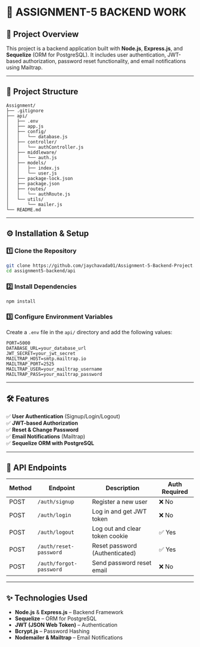 # 🚀 ASSIGNMENT-5 BACKEND WORK

## 📌 Project Overview
This project is a backend application built with **Node.js**, **Express.js**, and **Sequelize** (ORM for PostgreSQL). It includes user authentication, JWT-based authorization, password reset functionality, and email notifications using Mailtrap.

---

## 📂 Project Structure
```
Assignment/
├── .gitignore
├── api/
│   ├── .env
│   ├── app.js
│   ├── config/
│   │   └── database.js
│   ├── controller/
│   │   └── authController.js
│   ├── middleware/
│   │   └── auth.js
│   ├── models/
│   │   ├── index.js
│   │   └── user.js
│   ├── package-lock.json
│   ├── package.json
│   ├── routes/
│   │   └── authRoute.js
│   └── utils/
│       └── mailer.js
└── README.md
```

---

## ⚙️ Installation & Setup
### 1️⃣ Clone the Repository
```sh
git clone https://github.com/jaychavada01/Assignment-5-Backend-Project.git
cd assignment5-backend/api
```

### 2️⃣ Install Dependencies
```sh
npm install
```

### 3️⃣ Configure Environment Variables
Create a `.env` file in the `api/` directory and add the following values:
```
PORT=5000
DATABASE_URL=your_database_url
JWT_SECRET=your_jwt_secret
MAILTRAP_HOST=smtp.mailtrap.io
MAILTRAP_PORT=2525
MAILTRAP_USER=your_mailtrap_username
MAILTRAP_PASS=your_mailtrap_password
```

---

## 🛠️ Features
✅ **User Authentication** (Signup/Login/Logout)  
✅ **JWT-based Authorization**  
✅ **Reset & Change Password**  
✅ **Email Notifications** (Mailtrap)  
✅ **Sequelize ORM with PostgreSQL**  

---

## 🔗 API Endpoints
| Method | Endpoint           | Description                        | Auth Required |
|--------|-------------------|------------------------------------|--------------|
| POST   | `/auth/signup`    | Register a new user               | ❌ No         |
| POST   | `/auth/login`     | Log in and get JWT token          | ❌ No         |
| POST   | `/auth/logout`    | Log out and clear token cookie    | ✅ Yes        |
| POST   | `/auth/reset-password` | Reset password (Authenticated) | ✅ Yes        |
| POST   | `/auth/forgot-password` | Send password reset email | ❌ No         |

---

## ✨ Technologies Used
- **Node.js** & **Express.js** – Backend Framework
- **Sequelize** – ORM for PostgreSQL
- **JWT (JSON Web Token)** – Authentication
- **Bcrypt.js** – Password Hashing
- **Nodemailer & Mailtrap** – Email Notifications